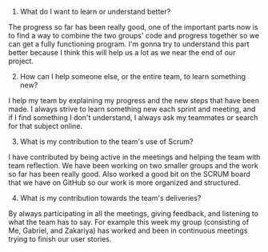1. What do I want to learn or understand better?

The progress so far has been really good, one of the important parts now is to find a way to combine the two groups' code and progress together so we can get a fully functioning program. I'm gonna try to understand this part better because I think this will help us a lot as we near the end of our project.

2. How can I help someone else, or the entire team, to learn something new?

I help my team by explaining my progress and the new steps that have been made. I always strive to learn something new each sprint and meeting, and if I find something I don't understand, I always ask my teammates or search for that subject online.

3. What is my contribution to the team's use of Scrum?

I have contributed by being active in the meetings and helping the team with team reflection. We have been working on two smaller groups and the work so far has been really good. Also worked a good bit on the SCRUM board that we have on GitHub so our work is more organized and structured.

4. What is my contribution towards the team's deliveries?

By always participating in all the meetings, giving feedback, and listening to what the team has to say. For example this week my group (consisting of Me, Gabriel, and Zakariya) has worked and been in continuous meetings trying to finish our user stories. 
